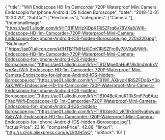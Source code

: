 {
	"title": "Wifi Endoscope HD 1m Camcorder 720P Waterproof Mini Camera Endoscopio for Iphone Android IOS hidden Boroscope",
	"date": "2018-10-31 10:30:20",
	"SubCat": ["Electronics"],
	"categories": ["Camera "],
	"thumbnailImage": "https://ae01.alicdn.com/kf/HTB1FMHzXjDpK1RjSZFrq6y78VXa8/Wifi-Endoscope-HD-1m-Camcorder-720P-Waterproof-Mini-Camera-Endoscopio-for-Iphone-Android-IOS-hidden-Boroscope.jpg_220x220.jpg",
	"BigImage": ["https://ae01.alicdn.com/kf/HTB1FMHzXjDpK1RjSZFrq6y78VXa8/Wifi-Endoscope-HD-1m-Camcorder-720P-Waterproof-Mini-Camera-Endoscopio-for-Iphone-Android-IOS-hidden-Boroscope.jpg","https://ae01.alicdn.com/kf/HTB1ZMpeXnHuK1RkSndVq6xVwpXaz/Wifi-Endoscope-HD-1m-Camcorder-720P-Waterproof-Mini-Camera-Endoscopio-for-Iphone-Android-IOS-hidden-Boroscope.jpg","https://ae01.alicdn.com/kf/HTB1Wl_AXkvoK1RjSZFDq6xY3pXaX/Wifi-Endoscope-HD-1m-Camcorder-720P-Waterproof-Mini-Camera-Endoscopio-for-Iphone-Android-IOS-hidden-Boroscope.jpg","https://ae01.alicdn.com/kf/HTB104BeXjnuK1RkSmFPq6AuzFXaq/Wifi-Endoscope-HD-1m-Camcorder-720P-Waterproof-Mini-Camera-Endoscopio-for-Iphone-Android-IOS-hidden-Boroscope.jpg","https://ae01.alicdn.com/kf/HTB1i3deXc_vK1RkSmRyq6xwupXaE/Wifi-Endoscope-HD-1m-Camcorder-720P-Waterproof-Mini-Camera-Endoscopio-for-Iphone-Android-IOS-hidden-Boroscope.jpg"],
	"actualPrice": 23.16,
	"comparePrice": 42.88,
	"linkurl": "http://s.click.aliexpress.com/e/cktOH5vO",
	"inStock": 101
}
